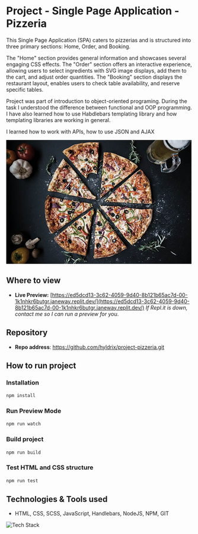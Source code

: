 # Project - Single Page Application - Pizzeria

This Single Page Application (SPA) caters to pizzerias and is structured into three primary sections: Home, Order, and Booking.

The "Home" section provides general information and showcases several engaging CSS effects.
The "Order" section offers an interactive experience, allowing users to select ingredients with SVG image displays, add them to the cart, and adjust order quantities.
The "Booking" section displays the restaurant layout, enables users to check table availability, and reserve specific tables.

Project was part of introduction to object-oriented programing. During the task I understood the difference between functional and OOP programming. I have also learned how to use Habdlebars templating library and how templating libraries are working in general.

I learned how to work with APIs, how to use JSON and AJAX


![pizzeria](https://github.com/hyldrix/project-pizzeria/blob/main/dist/images/assets/pizza-6.jpg?raw=true)


## Where to view

- **Live Preview:** [https://ed5dcd13-3c62-4059-9d40-8b121b65ac7d-00-1k1nhkr6butgr.janeway.replit.dev/](https://ed5dcd13-3c62-4059-9d40-8b121b65ac7d-00-1k1nhkr6butgr.janeway.replit.dev/)
*If Repl.it is down, contact me so I can run a preview for you*.

## Repository

- **Repo address**: https://github.com/hyldrix/project-pizzeria.git

## How to run project
### Installation
```bash
npm install
```
### Run Preview Mode
```bash
npm run watch
```
### Build project
```bash
npm run build
```
### Test HTML and CSS structure
```bash
npm run test
```



## Technologies & Tools used
- HTML, CSS, SCSS, JavaScript, Handlebars, NodeJS, NPM, GIT


<img src="https://skillicons.dev/icons?i=html,css,scss,npm,nodejs,js,git," alt="Tech Stack" />
